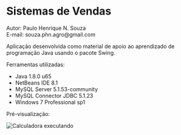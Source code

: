 <h1>Sistemas de Vendas</h1>
<p>Autor: Paulo Henrique N. Souza <br>E-mail: souza.phn.agro@gmail.com</p>
<p>Aplicação desenvolvida como material de apoio ao aprendizado de programação Java usando o pacote Swing. </p>
<p>Ferramentas utilizadas:
  <ul>
    <li>Java 1.8.0 u65</li>
    <li>NetBeans IDE 8.1</li>
    <li>MySQL Server 5.1.53-community</li>
    <li>MySQL Connector JDBC 5.1.23</li>
    <li>Windows 7 Professional sp1</li>
  </ul>
</p>
<p>Pré-visualização:</p>
<img src="http://jdenner.com/github/java-sistema-vendas.png" alt="Calculadora executando">
